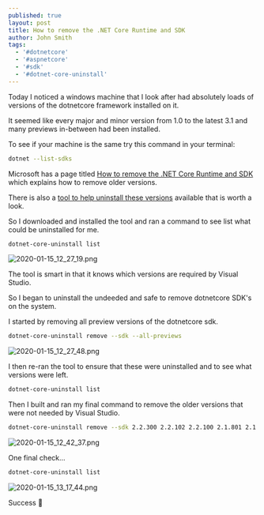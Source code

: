 ```yaml
---
published: true
layout: post
title: How to remove the .NET Core Runtime and SDK
author: John Smith
tags:
  - '#dotnetcore'
  - '#aspnetcore'
  - '#sdk'
  - '#dotnet-core-uninstall'
---
```

Today I noticed a windows machine that I look after had absolutely loads of versions of the dotnetcore framework installed on it. 

It seemed like every major and minor version from 1.0 to the latest 3.1 and many previews in-between had been installed.

To see if your machine is the same try this command in your terminal:

```bash
dotnet --list-sdks
```

Microsoft has a page titled [How to remove the .NET Core Runtime and SDK](https://docs.microsoft.com/en-us/dotnet/core/versions/remove-runtime-sdk-versions?tabs=windows) which explains how to remove older versions.

There is also a [tool to help uninstall these versions](https://docs.microsoft.com/en-us/dotnet/core/additional-tools/uninstall-tool?tabs=windows)  available that is worth a look.

So I downloaded and installed the tool and ran a command to see list what could be uninstalled for me.

```bash
dotnet-core-uninstall list
```

![2020-01-15_12_27_19.png]({{site.baseurl}}/media/2020-01-15_12_27_19.png)

The tool is smart in that it knows which versions are required by Visual Studio.

So I began to uninstall the undeeded and safe to remove dotnetcore SDK's on the system.

I started by removing all preview versions of the dotnetcore sdk.

```bash
dotnet-core-uninstall remove --sdk --all-previews
```

![2020-01-15_12_27_48.png]({{site.baseurl}}/media/2020-01-15_12_27_48.png)


I then re-ran the tool to ensure that these were uninstalled and to see what versions were left.

```bash
dotnet-core-uninstall list
```

Then I built and ran my final command to remove the older versions that were not needed by Visual Studio.

```bash
dotnet-core-uninstall remove --sdk 2.2.300 2.2.102 2.2.100 2.1.801 2.1.701 2.1.700 2.1.604 2.1.602 2.1.601 2.1.600 2.1.511 2.1.509 2.1.508 2.1.507 2.1.505 2.1.504 2.1.503 2.1.502 2.1.500 2.1.403 2.1.402 2.1.401 2.1.400 2.1.302 2.1.301 2.1.300 2.1.201 2.1.200 2.1.104 2.1.103 2.1.102 2.1.101 2.1.100 2.1.4 2.1.3 2.1.2 1.1.7
```

![2020-01-15_12_42_37.png]({{site.baseurl}}/media/2020-01-15_12_42_37.png)


One final check...

```bash
dotnet-core-uninstall list
```

![2020-01-15_13_17_44.png]({{site.baseurl}}/media/2020-01-15_13_17_44.png)



Success 🎉
